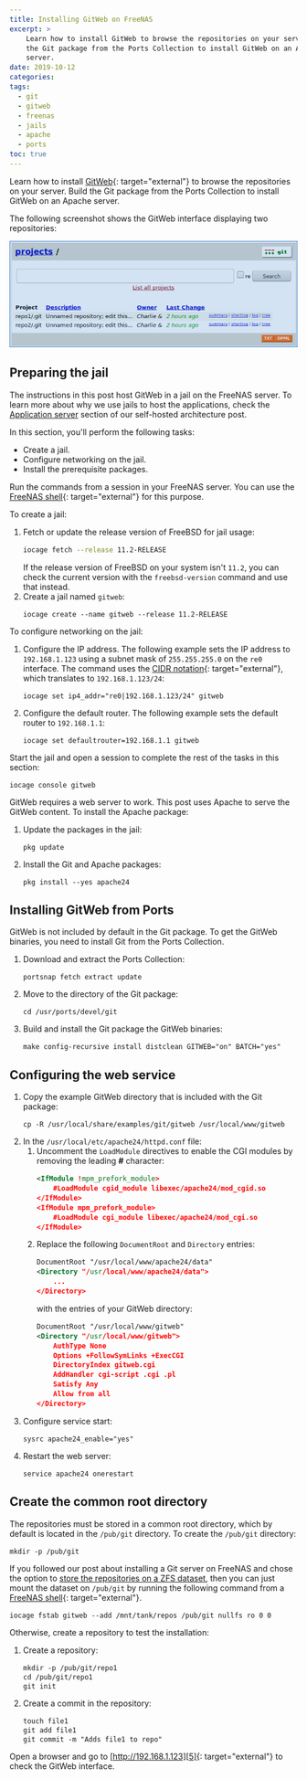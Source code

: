 ```yaml
---
title: Installing GitWeb on FreeNAS
excerpt: >
    Learn how to install GitWeb to browse the repositories on your server. Build
    the Git package from the Ports Collection to install GitWeb on an Apache
    server.
date: 2019-10-12
categories:
tags:
  - git
  - gitweb
  - freenas
  - jails
  - apache
  - ports
toc: true
---
```


Learn how to install [GitWeb][2]{: target="external"} to browse the repositories
on your server. Build the Git package from the Ports Collection to install
GitWeb on an Apache server.

The following screenshot shows the GitWeb interface displaying two repositories:

![GitWeb screenshot][screenshot]

## Preparing the jail

The instructions in this post host GitWeb in a jail on the FreeNAS server. To
learn more about why we use jails to host the applications, check the
[Application server][3] section of our self-hosted architecture post.

In this section, you'll perform the following tasks:

* Create a jail.
* Configure networking on the jail.
* Install the prerequisite packages.

Run the commands from a session in your FreeNAS server. You can use the
[FreeNAS shell][0]{: target="external"} for this purpose.

To create a jail:

1. Fetch or update the release version of FreeBSD for jail usage:
   ```sh
   iocage fetch --release 11.2-RELEASE
   ```
   If the release version of FreeBSD on your system isn't `11.2`, you can check
   the current version with the `freebsd-version` command and use that instead.
1. Create a jail named `gitweb`:
   ```shell
   iocage create --name gitweb --release 11.2-RELEASE
   ```

To configure networking on the jail:

1. Configure the IP address. The following example sets the IP address to
   `192.168.1.123` using a subnet mask of `255.255.255.0` on the `re0`
   interface. The command uses the [CIDR notation][10]{: target="external"},
   which translates to `192.168.1.123/24`:
   ```shell
   iocage set ip4_addr="re0|192.168.1.123/24" gitweb
   ```
1. Configure the default router. The following example sets the default router
   to `192.168.1.1`:
   ```shell
   iocage set defaultrouter=192.168.1.1 gitweb
   ```

Start the jail and open a session to complete the rest of the tasks in this
section:

```shell
iocage console gitweb
```

GitWeb requires a web server to work. This post uses Apache to serve the GitWeb
content. To install the Apache package:

1. Update the packages in the jail:
   ```shell
   pkg update
   ```
1. Install the Git and Apache packages:
   ```shell
   pkg install --yes apache24
   ```

## Installing GitWeb from Ports

GitWeb is not included by default in the Git package. To get the GitWeb
binaries, you need to install Git from the Ports Collection.

1. Download and extract the Ports Collection:
   ```shell
   portsnap fetch extract update
   ```
1. Move to the directory of the Git package:
   ```shell
   cd /usr/ports/devel/git
   ```
1. Build and install the Git package the GitWeb binaries:
   ```shell
   make config-recursive install distclean GITWEB="on" BATCH="yes"
   ```

## Configuring the web service

1. Copy the example GitWeb directory that is included with the Git package:
   ```shell
   cp -R /usr/local/share/examples/git/gitweb /usr/local/www/gitweb
   ```
1. In the `/usr/local/etc/apache24/httpd.conf` file:
   1. Uncomment the `LoadModule` directives to enable the CGI modules by
      removing the leading **#** character:
      ```xml
      <IfModule !mpm_prefork_module>
          #LoadModule cgid_module libexec/apache24/mod_cgid.so
      </IfModule>
      <IfModule mpm_prefork_module>
          #LoadModule cgi_module libexec/apache24/mod_cgi.so
      </IfModule>
      ```
   1. Replace the following `DocumentRoot` and `Directory` entries:
      ```xml
      DocumentRoot "/usr/local/www/apache24/data"
      <Directory "/usr/local/www/apache24/data">
          ...
      </Directory>
      ```
      with the entries of your GitWeb directory:
      ```xml
      DocumentRoot "/usr/local/www/gitweb"
      <Directory "/usr/local/www/gitweb">
          AuthType None
          Options +FollowSymLinks +ExecCGI
          DirectoryIndex gitweb.cgi
          AddHandler cgi-script .cgi .pl
          Satisfy Any
          Allow from all
      </Directory>
      ```
1. Configure service start:
   ```shell
   sysrc apache24_enable="yes"
   ```
1. Restart the web server:
   ```shell
   service apache24 onerestart
   ```

## Create the common root directory

The repositories must be stored in a common root directory, which by default is
located in the `/pub/git` directory. To create the `/pub/git` directory:
```shell
mkdir -p /pub/git
```

If you followed our post about installing a Git server on FreeNAS and chose the
option to [store the repositories on a ZFS dataset][1], then you can just mount
the dataset on `/pub/git` by running the following command from a
[FreeNAS shell][0]{: target="external"}.

```shell
iocage fstab gitweb --add /mnt/tank/repos /pub/git nullfs ro 0 0
```

Otherwise, create a repository to test the installation:

1. Create a repository:
   ```shell
   mkdir -p /pub/git/repo1
   cd /pub/git/repo1
   git init
   ```
1. Create a commit in the repository:
   ```shell
   touch file1
   git add file1
   git commit -m "Adds file1 to repo"
   ```

Open a browser and go to [http://192.168.1.123][5]{: target="external"} to check
the GitWeb interface.

[screenshot]: /assets/images/gitweb-screenshot.png
[0]: https://www.ixsystems.com/documentation/freenas/11.2-U4.1/shell.html
[1]: /git-server-freenas/#optional-storing-the-repositories-on-a-zfs-dataset
[2]: https://git-scm.com/docs/gitweb
[3]: /self-hosted-architecture/#application-server
[4]: /git-server-freenas/
[5]: http://192.168.1.123
[10]: https://en.wikipedia.org/wiki/Classless_Inter-Domain_Routing

